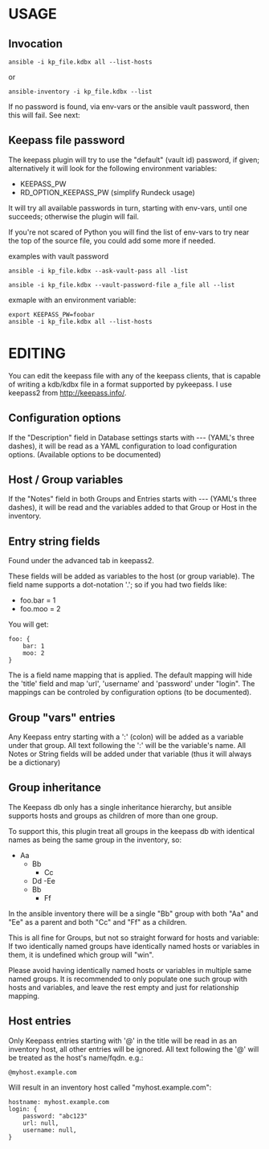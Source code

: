 USAGE
=====

Invocation
----------

    ansible -i kp_file.kdbx all --list-hosts

or

    ansible-inventory -i kp_file.kdbx --list

If no password is found, via env-vars or the ansible vault password, then this will fail. See next:
    
Keepass file password
---------------------

The keepass plugin will try to use the "default" (vault id) password, if given; alternatively it will look for the following environment variables:

 * KEEPASS_PW
 * RD_OPTION_KEEPASS_PW (simplify Rundeck usage)

It will try all available passwords in turn, starting with env-vars, until one succeeds; otherwise the plugin will fail.

If you're not scared of Python you will find the list of env-vars to try near the top of the source file, you could add some more if needed.

examples with vault password

    ansible -i kp_file.kdbx --ask-vault-pass all -list

    ansible -i kp_file.kdbx --vault-password-file a_file all --list

exmaple with an environment variable:

    export KEEPASS_PW=foobar
    ansible -i kp_file.kdbx all --list-hosts

EDITING
=======

You can edit the keepass file with any of the keepass clients, that is capable of writing a kdb/kdbx file in a format supported by pykeepass. I use keepass2 from http://keepass.info/.

Configuration options
---------------------

If the "Description" field in Database settings starts with --- (YAML's three dashes), it will be read as a YAML configuration to load configuration options. (Available options to be documented)

Host / Group variables
----------------------

If the "Notes" field in both Groups and Entries starts with --- (YAML's three dashes), it will be read and the variables added to that Group or Host in the inventory.

Entry string fields
-------------------

Found under the advanced tab in keepass2.

These fields will be added as variables to the host (or group variable). The field name supports a dot-notation '.'; so if you had two fields like:

  * foo.bar = 1
  * foo.moo = 2

You will get:

    foo: {
        bar: 1
        moo: 2
    }

The is a field name mapping that is applied. The default mapping will hide the 'title' field and map 'url', 'username' and 'password' under "login". The mappings can be controled by configuration options (to be documented).

Group "vars" entries
--------------------

Any Keepass entry starting with a ':' (colon) will be added as a variable under that group. All text following the ':' will be the variable's name. All Notes or String fields will be added under that variable (thus it will always be a dictionary)

Group inheritance
-----------------

The Keepass db only has a single inheritance hierarchy, but ansible supports hosts and groups as children of more than one group.

To support this, this plugin treat all groups in the keepass db with identical names as being the same group in the inventory, so:

  - Aa
    - Bb
      - Cc
    - Dd
  -Ee
    - Bb
      - Ff

In the ansible inventory there will be a single "Bb" group with both "Aa" and "Ee" as a parent and both "Cc" and "Ff" as a children.

This is all fine for Groups, but not so straight forward for hosts and variable: If two identically named groups have identically named hosts or variables in them, it is undefined which group will "win". 

Please avoid having identically named hosts or variables in multiple same named groups. It is recommended to only populate one such group with hosts and variables, and leave the rest empty and just for relationship mapping.

Host entries
------------

Only Keepass entries starting with '@' in the title will be read in as an inventory host, all other entries will be ignored. All text following the '@' will be treated as the host's name/fqdn. e.g.:

    @myhost.example.com

Will result in an inventory host called "myhost.example.com":

    hostname: myhost.example.com
    login: {
        password: "abc123"
        url: null,
        username: null,
    }
    

